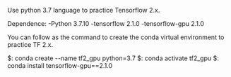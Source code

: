 Use python 3.7 language to practice Tensorflow 2.x.

Dependence:
-Python 3.7.10
-tensorflow 2.1.0
-tensorflow-gpu 2.1.0

You can follow as the command to create the conda virtual environment to practice TF 2.x.

$: conda create --name tf2_gpu python=3.7
$: conda activate tf2_gpu
$: conda install tensorflow-gpu==2.1.0
